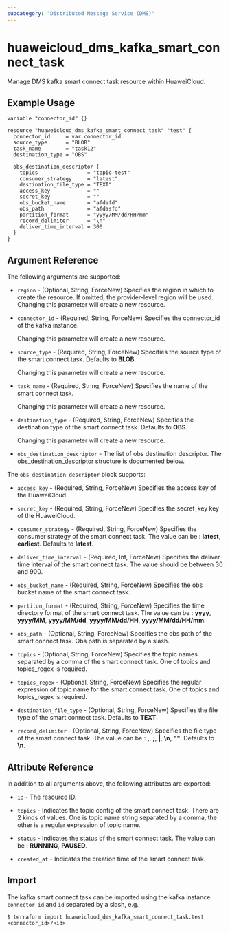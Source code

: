 ```yaml
---
subcategory: "Distributed Message Service (DMS)"
---
```


# huaweicloud_dms_kafka_smart_connect_task

Manage DMS kafka smart connect task resource within HuaweiCloud.

## Example Usage

```hcl
variable "connector_id" {}

resource "huaweicloud_dms_kafka_smart_connect_task" "test" {
  connector_id     = var.connector_id
  source_type      = "BLOB"
  task_name        = "task12"
  destination_type = "OBS"

  obs_destination_descriptor {   
    topics                = "topic-test"
    consumer_strategy     = "latest"
    destination_file_type = "TEXT"
    access_key            = ""
    secret_key            = ""
    obs_bucket_name       = "afdafd"
    obs_path              = "afdasfd"
    partition_format      = "yyyy/MM/dd/HH/mm"
    record_delimiter      = "\n"
    deliver_time_interval = 300
  }
}
```

## Argument Reference

The following arguments are supported:

* `region` - (Optional, String, ForceNew) Specifies the region in which to create the resource.
  If omitted, the provider-level region will be used. Changing this parameter will create a new resource.

* `connector_id` - (Required, String, ForceNew) Specifies the connector_id of the kafka instance.

  Changing this parameter will create a new resource.

* `source_type` - (Required, String, ForceNew) Specifies the source type of the smart connect task.
  Defaults to **BLOB**.

  Changing this parameter will create a new resource.

* `task_name` - (Required, String, ForceNew) Specifies the name of the smart connect task.

  Changing this parameter will create a new resource.

* `destination_type` - (Required, String, ForceNew) Specifies the destination type of the smart connect task.
  Defaults to **OBS**.

  Changing this parameter will create a new resource.

* `obs_destination_descriptor` - The list of obs destination descriptor.
  The [obs_destination_descriptor](#smart_connect_obs_destination_descriptor) structure is documented below.

<a name="smart_connect_obs_destination_descriptor"></a>
  The `obs_destination_descriptor` block supports:

* `access_key` - (Required, String, ForceNew) Specifies the access key of the HuaweiCloud.

* `secret_key` - (Required, String, ForceNew) Specifies the secret_key key of the HuaweiCloud.

* `consumer_strategy` - (Required, String, ForceNew) Specifies the consumer strategy of the smart connect task.
  The value can be : **latest**, **earliest**. Defaults to **latest**.

* `deliver_time_interval` - (Required, Int, ForceNew) Specifies the deliver time interval of the smart connect task.
  The value should be between 30 and 900.

* `obs_bucket_name` - (Required, String, ForceNew) Specifies the obs bucket name of the smart connect task.

* `partiton_format` - (Required, String, ForceNew) Specifies the time directory format of the smart connect task.
  The value can be : **yyyy**, **yyyy/MM**, **yyyy/MM/dd**, **yyyy/MM/dd/HH**, **yyyy/MM/dd/HH/mm**.

* `obs_path` - (Optional, String, ForceNew) Specifies the obs path of the smart connect task.
  Obs path is separated by a slash.

* `topics` - (Optional, String, ForceNew) Specifies the topic names separated by a comma of the smart connect task.
  One of topics and topics_regex is required.

* `topics_regex` - (Optional, String, ForceNew) Specifies the regular expression of topic name for the smart connect task.
  One of topics and topics_regex is required.

* `destination_file_type` - (Optional, String, ForceNew) Specifies the file type of the smart connect task. Defaults to **TEXT**.

* `record_delimiter` - (Optional, String, ForceNew) Specifies the file type of the smart connect task.
  The value can be : **,**, **;**, **|**, **\n**, **""**. Defaults to **\n**.

## Attribute Reference

In addition to all arguments above, the following attributes are exported:

* `id` - The resource ID.

* `topics` - Indicates the topic config of the smart connect task. There are 2 kinds of values.
  One is topic name string separated by a comma, the other is a regular expression of topic name.

* `status` - Indicates the status of the smart connect task. The value can be : **RUNNING**, **PAUSED**.

* `created_at` - Indicates the creation time of the smart connect task.

## Import

The kafka smart connect task can be imported using the kafka instance `connector_id` and `id` separated by a slash, e.g.

```
$ terraform import huaweicloud_dms_kafka_smart_connect_task.test <connector_id>/<id>
```
